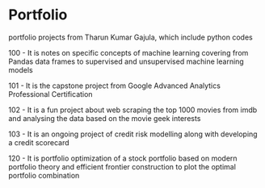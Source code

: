 # Portfolio
portfolio projects from Tharun Kumar Gajula, which include python codes

100 - It is notes on specific concepts of machine learning covering from Pandas data frames to supervised and unsupervised machine learning models

101 - It is the capstone project from Google Advanced Analytics Professional Certification

102 - It is a fun project about web scraping the top 1000 movies from imdb and analysing the data based on the movie geek interests

103 - It is an ongoing project of credit risk modelling along with developing a credit scorecard

120 - It is portfolio optimization of a stock portfolio based on modern portfolio theory and efficient frontier construction to plot the optimal portfolio combination

